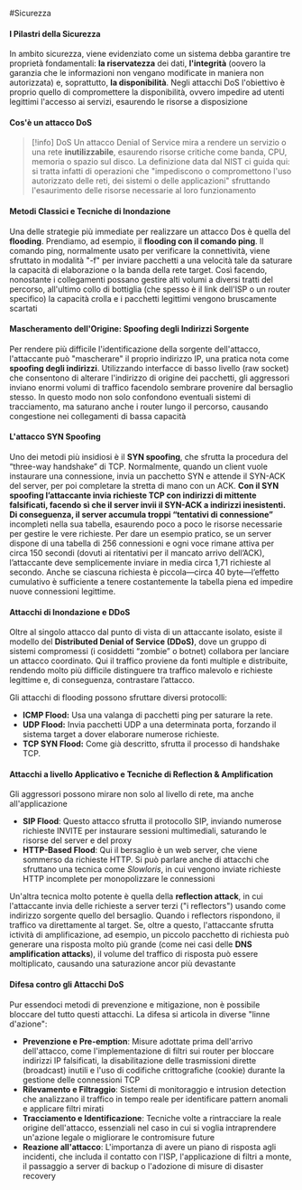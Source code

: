 #Sicurezza 

#### I Pilastri della Sicurezza
In ambito sicurezza, viene evidenziato come un sistema debba garantire tre proprietà fondamentali: **la riservatezza** dei dati, **l'integrità** (oovero la garanzia che le informazioni non vengano modificate in maniera non autorizzata) e, soprattutto, **la disponibilità**. Negli attacchi DoS l'obiettivo è proprio quello di compromettere la disponibilità, ovvero impedire ad utenti legittimi l'accesso ai servizi, esaurendo le risorse a disposizione


#### Cos'è un attacco DoS

>[!info] DoS
>Un attacco Denial of Service mira a rendere un servizio o una rete **inutilizzabile**, esaurendo risorse critiche come banda, CPU, memoria o spazio sul disco. La definizione data dal NIST ci guida qui: si tratta infatti di operazioni che "impediscono o compromettono l'uso autorizzato delle reti, dei sistemi o delle applicazioni" sfruttando l'esaurimento delle risorse necessarie al loro funzionamento


#### Metodi Classici e Tecniche di Inondazione
Una delle strategie più immediate per realizzare un attacco Dos è quella del **flooding**. Prendiamo, ad esempio, il **flooding con il comando ping**. Il comando ping, normalmente usato per verificare la connettività, viene sfruttato in modalità "-f" per inviare pacchetti a una velocità tale da saturare la capacità di elaborazione o la banda della rete target. Così facendo, nonostante i collegamenti possano gestire alti volumi a diversi tratti del percorso, all'ultimo collo di bottiglia (che spesso è il link dell'ISP o un router specifico) la capacità crolla e i pacchetti legittimi vengono bruscamente scartati


#### Mascheramento dell'Origine: Spoofing degli Indirizzi Sorgente
Per rendere più difficile l'identificazione della sorgente dell'attacco, l'attaccante può "mascherare" il proprio indirizzo IP, una pratica nota come **spoofing degli indirizzi**. Utilizzando interfacce di basso livello (raw socket) che consentono di alterare l'indirizzo di origine dei pacchetti, gli aggressori inviano enormi volumi di traffico facendolo sembrare provenire dal bersaglio stesso. In questo modo non solo confondono eventuali sistemi di tracciamento, ma saturano anche i router lungo il percorso, causando congestione nei collegamenti di bassa capacità


#### L'attacco SYN Spoofing
Uno dei metodi più insidiosi è il **SYN spoofing**, che sfrutta la procedura del “three-way handshake” di TCP. Normalmente, quando un client vuole instaurare una connessione, invia un pacchetto SYN e attende il SYN-ACK del server, per poi completare la stretta di mano con un ACK. **Con il SYN spoofing l’attaccante invia richieste TCP con indirizzi di mittente falsificati, facendo sì che il server invii il SYN-ACK a indirizzi inesistenti. Di conseguenza, il server accumula troppi “tentativi di connessione”** incompleti nella sua tabella, esaurendo poco a poco le risorse necessarie per gestire le vere richieste. Per dare un esempio pratico, se un server dispone di una tabella di 256 connessioni e ogni voce rimane attiva per circa 150 secondi (dovuti ai ritentativi per il mancato arrivo dell’ACK), l’attaccante deve semplicemente inviare in media circa 1,71 richieste al secondo. Anche se ciascuna richiesta è piccola—circa 40 byte—l’effetto cumulativo è sufficiente a tenere costantemente la tabella piena ed impedire nuove connessioni legittime.


#### Attacchi di Inondazione e DDoS
Oltre al singolo attacco dal punto di vista di un attaccante isolato, esiste il modello del **Distributed Denial of Service (DDoS)**, dove un gruppo di sistemi compromessi (i cosiddetti “zombie” o botnet) collabora per lanciare un attacco coordinato. Qui il traffico proviene da fonti multiple e distribuite, rendendo molto più difficile distinguere tra traffico malevolo e richieste legittime e, di conseguenza, contrastare l’attacco.

Gli attacchi di flooding possono sfruttare diversi protocolli:
- **ICMP Flood:** Usa una valanga di pacchetti ping per saturare la rete.
- **UDP Flood:** Invia pacchetti UDP a una determinata porta, forzando il sistema target a dover elaborare numerose richieste.
- **TCP SYN Flood:** Come già descritto, sfrutta il processo di handshake TCP.


#### Attacchi a livello Applicativo e Tecniche di Reflection & Amplification
Gli aggressori possono mirare non solo al livello di rete, ma anche all'applicazione
- **SIP Flood**: Questo attacco sfrutta il protocollo SIP, inviando numerose richieste INVITE per instaurare sessioni multimediali, saturando le risorse del server e del proxy
- **HTTP-Based Flood**: Qui il bersaglio è un web server, che viene sommerso da richieste HTTP. Si può parlare anche di attacchi che sfruttano una tecnica come *Slowloris*, in cui vengono inviate richieste HTTP incomplete per monopolizzare le connessioni

Un'altra tecnica molto potente è quella della **reflection attack**, in cui l'attaccante invia delle richieste a server terzi ("i reflectors") usando come indirizzo sorgente quello del bersaglio. Quando i reflectors rispondono, il traffico va direttamente al target. Se, oltre a questo, l'attaccante sfrutta ictività di amplificazione, ad esempio, un piccolo pacchetto di richiesta può generare una risposta molto più grande (come nei casi delle **DNS amplification attacks**), il volume del traffico di risposta può essere moltiplicato, causando una saturazione ancor più devastante


#### Difesa contro gli Attacchi DoS
Pur essendoci metodi di prevenzione e mitigazione, non è possibile bloccare del tutto questi attacchi. La difesa si articola in diverse "linne d'azione":
- **Prevenzione e Pre-emption**: Misure adottate prima dell'arrivo dell'attacco, come l'implementazione di filtri sui router per bloccare indirizzi IP falsificati, la disabilitazione delle trasmissioni dirette (broadcast) inutili e l'uso di codifiche crittografiche (cookie) durante la gestione delle connessioni TCP
- **Rilevamento e Filtraggio**: Sistemi di monitoraggio e intrusion detection che analizzano il traffico in tempo reale per identificare pattern anomali e applicare filtri mirati
- **Tracciamento e Identificazione**: Tecniche volte a rintracciare la reale origine dell'attacco, essenziali nel caso in cui si voglia intraprendere un'azione legale o migliorare le contromisure future
- **Reazione all'attacco**: L'importanza di avere un piano di risposta agli incidenti, che includa il contatto con l'ISP, l'applicazione di filtri a monte, il passaggio a server di backup o l'adozione di misure di disaster recovery

